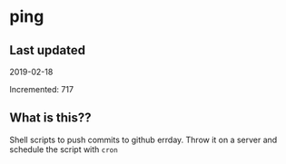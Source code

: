 # ping

## Last updated
2019-02-18

Incremented: 717

## What is this??
Shell scripts to push commits to github errday. Throw it on a server and schedule the script with `cron`
